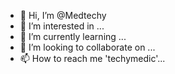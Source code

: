 - 👋 Hi, I’m @Medtechy
- 👀 I’m interested in ...
- 🌱 I’m currently learning ...
- 💞️ I’m looking to collaborate on ...
- 📫 How to reach me 'techymedic'...

<!---
Medtechy/Medtechy is a ✨ special ✨ repository because its `README.md` (this file) appears on your GitHub profile.
You can click the Preview link to take a look at your changes.
--->
